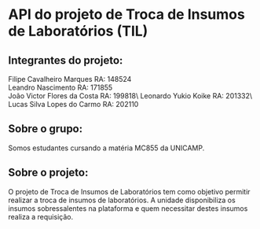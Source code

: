 # API do projeto de Troca de Insumos de Laboratórios (TIL)

## Integrantes do projeto:
Filipe Cavalheiro Marques       RA: 148524\
Leandro Nascimento              RA: 171855\
João Victor Flores da Costa     RA: 199818\ 
Leonardo Yukio Koike            RA: 201332\ 
Lucas Silva Lopes do Carmo      RA: 202110

## Sobre o grupo:
Somos estudantes cursando a matéria MC855 da UNICAMP.

## Sobre o projeto:
O projeto de Troca de Insumos de Laboratórios tem como objetivo permitir realizar a troca de insumos de laboratórios. A unidade
disponibiliza os insumos sobressalentes na plataforma e quem necessitar destes insumos realiza a requisição.

